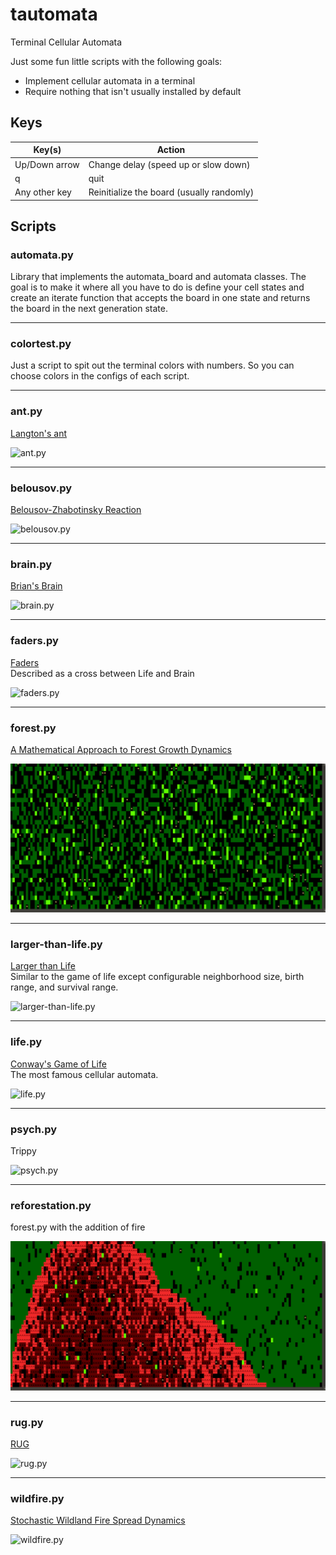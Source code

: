 # tautomata
Terminal Cellular Automata

Just some fun little scripts with the following goals:

 - Implement cellular automata in a terminal
 - Require nothing that isn't usually installed by default


## Keys

Key(s) | Action
------ | ----------
Up/Down arrow | Change delay (speed up or slow down)
q | quit
Any other key | Reinitialize the board (usually randomly)



## Scripts

### automata.py
Library that implements the automata_board and automata classes.  The goal is to make it where all you have to do is define your cell states and create an iterate function that accepts the board in one state and returns the board in the next generation state.


---

### colortest.py
Just a script to spit out the terminal colors with numbers.  So you can choose colors in the configs of each script.

---

### ant.py

[Langton's ant](https://en.wikipedia.org/wiki/Langton's_ant)  

![ant.py](screenshots/ant.gif)

---

### belousov.py

[Belousov-Zhabotinsky Reaction](https://softologyblog.wordpress.com/2017/02/04/the-belousov-zhabotinsky-reaction-and-the-hodgepodge-machine/)  

![belousov.py](screenshots/belousov.gif)


---

### brain.py

[Brian's Brain](https://en.wikipedia.org/wiki/Brian's_Brain)  

![brain.py](screenshots/brain.gif)


---

### faders.py

[Faders](https://www.fourmilab.ch/cellab/manual/rules.html#Faders)  
Described as a cross between Life and Brain  

![faders.py](screenshots/faders.gif)


---

### forest.py

[A Mathematical Approach to Forest Growth Dynamics](http://web.math.unifi.it/users/primicer/2016%20forest%20growth)  

![forest.py](screenshots/forest.gif)


---

### larger-than-life.py

[Larger than Life](https://www.emis.de/journals/DMTCS/pdfpapers/dmAA0113.pdf)  
Similar to the game of life except configurable neighborhood size, birth range, and survival range.  

![larger-than-life.py](screenshots/larger-than-life.gif)

---

### life.py

[Conway's Game of Life](https://en.wikipedia.org/wiki/Conway%27s_Game_of_Life)  
The most famous cellular automata.  

![life.py](screenshots/life.gif)

---

### psych.py

Trippy

![psych.py](screenshots/psych.gif)

---

### reforestation.py

forest.py with the addition of fire

![reforestation.py](screenshots/reforestation.gif)

---

### rug.py

[RUG](https://www.fourmilab.ch/cellab/manual/rules.html#Rug)  

![rug.py](screenshots/rug.gif)  

---

### wildfire.py

[Stochastic Wildland Fire Spread Dynamics](https://iopscience.iop.org/article/10.1088/1742-6596/285/1/012038/pdf)  

![wildfire.py](screenshots/wildfire.gif)  
